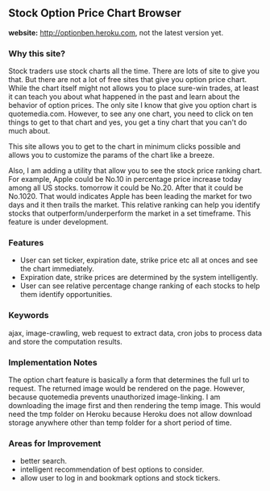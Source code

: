 ## Stock Option Price Chart Browser
**website:** http://optionben.heroku.com, not the latest version yet.

### Why this site?
Stock traders use stock charts all the time. There are lots of site to give you that. But there are not a lot of free sites that give you option price chart. While the chart itself might not allows you to place sure-win trades, at least it can teach you about what happened in the past and learn about the behavior of option prices. The only site I know that give you option chart is quotemedia.com. However, to see any one chart, you need to click on ten things to get to that chart and yes, you get a tiny chart that you can't do much about.

This site allows you to get to the chart in minimum clicks possible and allows you to customize the params of the chart like a breeze. 

Also, I am adding a utility that allow you to see the stock price ranking chart. For example, Apple could be No.10 in percentage price increase today among all US stocks. tomorrow it could be No.20. After that it could be No.1020. That would indicates Apple has been leading the market for two days and it then trails the market. This relative ranking can help you identify stocks that outperform/underperform the market in a set timeframe.
This feature is under development.

### Features
* User can set ticker, expiration date, strike price etc all at onces and see the chart immediately.
* Expiration date, strike prices are determined by the system intelligently.
* User can see relative percentage change ranking of each stocks to help them identify opportunities.


### Keywords
ajax, image-crawling, web request to extract data, cron jobs to process data and store the computation results.

### Implementation Notes
The option chart feature is basically a form that determines the full url to request. The returned image would be rendered on the page. However, because quotemedia prevents unauthorized image-linking. I am downloading the image first and then rendering the temp image. This would need the tmp folder on Heroku because Heroku does not allow download storage anywhere other than temp folder for a short period of time.

### Areas for Improvement
* better search.
* intelligent recommendation of best options to consider.
* allow user to log in and bookmark options and stock tickers.
 
